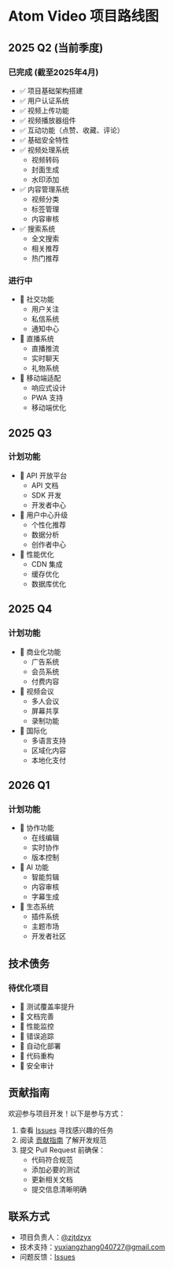 # Atom Video 项目路线图

## 2025 Q2 (当前季度)

### 已完成 (截至2025年4月)
- ✅ 项目基础架构搭建
- ✅ 用户认证系统
- ✅ 视频上传功能
- ✅ 视频播放器组件
- ✅ 互动功能（点赞、收藏、评论）
- ✅ 基础安全特性
- ✅ 视频处理系统
  - 视频转码
  - 封面生成
  - 水印添加
- ✅ 内容管理系统
  - 视频分类
  - 标签管理
  - 内容审核
- ✅ 搜索系统
  - 全文搜索
  - 相关推荐
  - 热门推荐

### 进行中
- 🚧 社交功能
  - 用户关注
  - 私信系统
  - 通知中心
- 🚧 直播系统
  - 直播推流
  - 实时聊天
  - 礼物系统
- 🚧 移动端适配
  - 响应式设计
  - PWA 支持
  - 移动端优化

## 2025 Q3

### 计划功能
- 📅 API 开放平台
  - API 文档
  - SDK 开发
  - 开发者中心
- 📅 用户中心升级
  - 个性化推荐
  - 数据分析
  - 创作者中心
- 📅 性能优化
  - CDN 集成
  - 缓存优化
  - 数据库优化

## 2025 Q4

### 计划功能
- 📅 商业化功能
  - 广告系统
  - 会员系统
  - 付费内容
- 📅 视频会议
  - 多人会议
  - 屏幕共享
  - 录制功能
- 📅 国际化
  - 多语言支持
  - 区域化内容
  - 本地化支付

## 2026 Q1

### 计划功能
- 📅 协作功能
  - 在线编辑
  - 实时协作
  - 版本控制
- 📅 AI 功能
  - 智能剪辑
  - 内容审核
  - 字幕生成
- 📅 生态系统
  - 插件系统
  - 主题市场
  - 开发者社区

## 技术债务

### 待优化项目
- 🔧 测试覆盖率提升
- 🔧 文档完善
- 🔧 性能监控
- 🔧 错误追踪
- 🔧 自动化部署
- 🔧 代码重构
- 🔧 安全审计

## 贡献指南

欢迎参与项目开发！以下是参与方式：

1. 查看 [Issues](https://github.com/zjtdzyx/atom-video/issues) 寻找感兴趣的任务
2. 阅读 [贡献指南](./contributing.md) 了解开发规范
3. 提交 Pull Request 前确保：
   - 代码符合规范
   - 添加必要的测试
   - 更新相关文档
   - 提交信息清晰明确

## 联系方式

- 项目负责人：[@zjtdzyx](https://github.com/zjtdzyx)
- 技术支持：yuxiangzhang040727@gmail.com
- 问题反馈：[Issues](https://github.com/zjtdzyx/atom-video/issues) 
